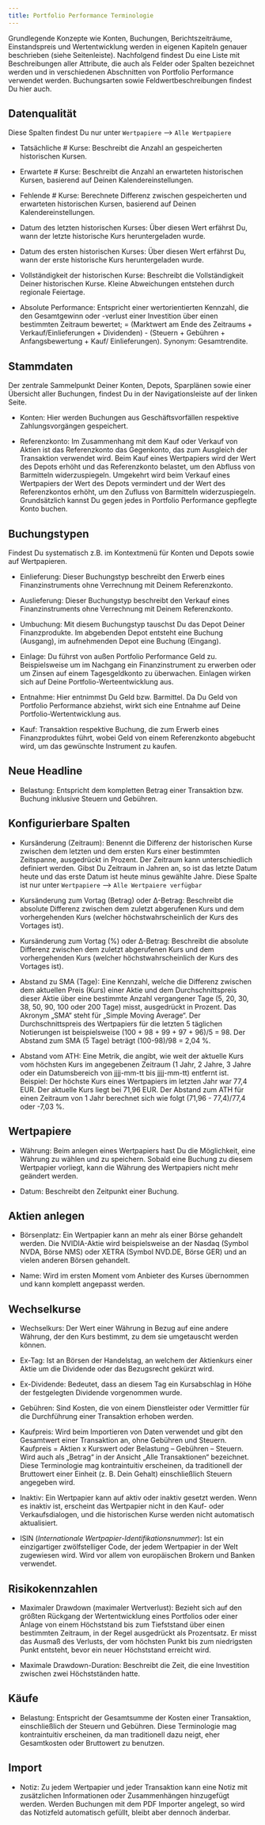 ```yaml
---
title: Portfolio Performance Terminologie
---
```


Grundlegende Konzepte wie Konten, Buchungen, Berichtszeiträume, Einstandspreis und Wertentwicklung werden in eigenen Kapiteln genauer beschrieben (siehe Seitenleiste). Nachfolgend findest Du eine Liste mit Beschreibungen aller Attribute, die auch als Felder oder Spalten bezeichnet werden und in verschiedenen Abschnitten von Portfolio Performance verwendet werden. Buchungsarten sowie Feldwertbeschreibungen findest Du hier auch.


## Datenqualität

Diese Spalten findest Du nur unter `Wertpapiere` --> `Alle Wertpapiere`

- Tatsächliche # Kurse: Beschreibt die  Anzahl an gespeicherten historischen Kursen.

- Erwartete # Kurse: Beschreibt die Anzahl an erwarteten historischen Kursen, basierend auf Deinen Kalendereinstellungen.

- Fehlende # Kurse: Berechnete Differenz zwischen gespeicherten und erwarteten historischen Kursen, basierend auf Deinen Kalendereinstellungen.

- Datum des letzten historischen Kurses: Über diesen Wert erfährst Du, wann der letzte historische Kurs heruntergeladen wurde.

- Datum des ersten historischen Kurses: Über diesen Wert erfährst Du, wann der erste historische Kurs heruntergeladen wurde.

- Vollständigkeit der historischen Kurse: Beschreibt die Vollständigkeit Deiner historischen Kurse. Kleine Abweichungen entstehen durch regionale Feiertage.

- Absolute Performance: Entspricht einer wertorientierten Kennzahl, die den Gesamtgewinn oder -verlust einer Investition über einen bestimmten Zeitraum bewertet; = (Marktwert am Ende des Zeitraums + Verkauf/Einlieferungen + Dividenden) - (Steuern + Gebühren + Anfangsbewertung + Kauf/ Einlieferungen). Synonym: Gesamtrendite.

## Stammdaten
Der zentrale Sammelpunkt Deiner Konten, Depots, Sparplänen sowie einer Übersicht aller Buchungen,
findest Du in der Navigationsleiste auf der linken Seite.

- Konten: Hier werden Buchungen aus Geschäftsvorfällen respektive Zahlungsvorgängen gespeichert.

- Referenzkonto: Im Zusammenhang mit dem Kauf oder Verkauf von Aktien ist das Referenzkonto das Gegenkonto, das zum Ausgleich der Transaktion verwendet wird. Beim Kauf eines Wertpapiers wird der Wert des Depots erhöht und das Referenzkonto belastet, um den Abfluss von Barmitteln widerzuspiegeln. Umgekehrt wird beim Verkauf eines Wertpapiers der Wert des Depots vermindert und der Wert des Referenzkontos erhöht, um den Zufluss von Barmitteln widerzuspiegeln. Grundsätzlich kannst Du gegen jedes in Portfolio Performance gepflegte Konto buchen.

## Buchungstypen

Findest Du systematisch z.B. im Kontextmenü für Konten und Depots sowie auf Wertpapieren. 

- Einlieferung: Dieser Buchungstyp beschreibt den Erwerb eines Finanzinstruments ohne Verrechnung mit Deinem Referenzkonto.

- Auslieferung: Dieser Buchungstyp beschreibt den Verkauf eines Finanzinstruments ohne Verrechnung mit Deinem Referenzkonto.

- Umbuchung: Mit diesem Buchungstyp tauschst Du das Depot Deiner Finanzprodukte. Im abgebenden Depot entsteht eine Buchung (Ausgang), im aufnehmenden Depot eine Buchung (Eingang).

- Einlage: Du führst von außen Portfolio Performance Geld zu. Beispielsweise um im Nachgang ein Finanzinstrument zu erwerben oder um Zinsen auf einem Tagesgeldkonto zu überwachen. Einlagen wirken sich auf Deine Portfolio-Werteentwicklung aus.

- Entnahme: Hier entnimmst Du Geld bzw. Barmittel. Da Du Geld von Portfolio Performance abziehst, wirkt sich eine Entnahme auf Deine Portfolio-Wertentwicklung aus.

- Kauf: Transaktion respektive Buchung, die zum Erwerb eines Finanzproduktes führt, wobei Geld von einem Referenzkonto abgebucht wird, um das gewünschte Instrument zu kaufen.

## Neue Headline

- Belastung: Entspricht dem kompletten Betrag einer Transaktion bzw. Buchung inklusive Steuern und Gebühren.

## Konfigurierbare Spalten

- Kursänderung (Zeitraum): Benennt die Differenz der historischen Kurse zwischen dem letzten und dem ersten Kurs einer bestimmten Zeitspanne, ausgedrückt in Prozent. Der Zeitraum kann unterschiedlich definiert werden. Gibst Du Zeitraum in Jahren an, so ist das letzte Datum heute und das erste Datum ist heute minus gewählte Jahre. Diese Spalte ist nur unter `Wertpapiere` --> `Alle Wertpaiere verfügbar`

- Kursänderung zum Vortag (Betrag) oder Δ-Betrag: Beschreibt die absolute Differenz zwischen dem zuletzt abgerufenen Kurs und dem vorhergehenden Kurs (welcher höchstwahrscheinlich der Kurs des Vortages ist).

- Kursänderung zum Vortag (%) oder Δ-Betrag: Beschreibt die absolute Differenz zwischen dem zuletzt abgerufenen Kurs und dem vorhergehenden Kurs (welcher höchstwahrscheinlich der Kurs des Vortages ist).

- Abstand zu SMA (Tage): Eine Kennzahl, welche die Differenz zwischen dem aktuellen Preis (Kurs) einer Aktie und dem Durchschnittspreis dieser Aktie über eine bestimmte Anzahl vergangener Tage (5, 20, 30, 38, 50, 90, 100 oder 200 Tage) misst, ausgedrückt in Prozent. Das Akronym „SMA“ steht für „Simple Moving Average“. Der Durchschnittspreis des Wertpapiers für die letzten 5 täglichen Notierungen ist beispielsweise (100 + 98 + 99 + 97 + 96)/5 = 98. Der Abstand zum SMA (5 Tage) beträgt (100-98)/98 = 2,04 %.

- Abstand vom ATH: Eine Metrik, die angibt, wie weit der aktuelle Kurs vom höchsten Kurs im angegebenen Zeitraum (1 Jahr, 2 Jahre, 3 Jahre oder ein Datumsbereich von jjjj-mm-tt bis jjjj-mm-tt) entfernt ist. Beispiel: Der höchste Kurs eines Wertpapiers im letzten Jahr war 77,4 EUR. Der aktuelle Kurs liegt bei 71,96 EUR. Der Abstand zum ATH für einen Zeitraum von 1 Jahr berechnet sich wie folgt (71,96 - 77,4)/77,4 oder -7,03 %.

## Wertpapiere

- Währung: Beim anlegen eines Wertpapiers hast Du die Möglichkeit, eine Währung zu wählen und zu speichern. Sobald eine Buchung zu diesem Wertpapier vorliegt, kann die Währung des Wertpapiers nicht mehr geändert werden.

- Datum: Beschreibt den Zeitpunkt einer Buchung.




## Aktien anlegen

- Börsenplatz: Ein Wertpapier kann an mehr als einer Börse gehandelt werden. Die NVIDIA-Aktie wird beispielsweise an der Nasdaq (Symbol NVDA, Börse NMS) oder XETRA (Symbol NVD.DE, Börse GER) und an vielen anderen Börsen gehandelt.

- Name: Wird im ersten Moment vom Anbieter des Kurses übernommen und kann komplett angepasst werden.

## Wechselkurse

- Wechselkurs: Der Wert einer Währung in Bezug auf eine andere Währung, der den Kurs bestimmt, zu dem sie umgetauscht werden können.

- Ex-Tag: Ist an Börsen der Handelstag, an welchem der Aktienkurs einer Aktie um die Dividende oder das Bezugsrecht gekürzt wird.

- Ex-Dividende: Bedeutet, dass an diesem Tag ein Kursabschlag in Höhe der festgelegten Dividende vorgenommen wurde.

- Gebühren: Sind Kosten, die von einem Dienstleister oder Vermittler für die Durchführung einer Transaktion erhoben werden.

- Kaufpreis: Wird beim Importieren von Daten verwendet und gibt den Gesamtwert einer Transaktion an, ohne Gebühren und Steuern. Kaufpreis = Aktien x Kurswert oder Belastung – Gebühren – Steuern. Wird auch als „Betrag“ in der Ansicht „Alle Transaktionen“ bezeichnet. Diese Terminologie mag kontraintuitiv erscheinen, da traditionell der Bruttowert einer Einheit (z. B. Dein Gehalt) einschließlich Steuern angegeben wird.

- Inaktiv: Ein Wertpapier kann auf aktiv oder inaktiv gesetzt werden. Wenn es inaktiv ist, erscheint das Wertpapier nicht in den Kauf- oder Verkaufsdialogen, und die historischen Kurse werden nicht automatisch aktualisiert.

- ISIN (*Internationale Wertpapier-Identifikationsnummer*): Ist ein einzigartiger zwölfstelliger Code, der jedem Wertpapier in der Welt zugewiesen wird. Wird vor allem von europäischen Brokern und Banken verwendet.

## Risikokennzahlen

- Maximaler Drawdown (maximaler Wertverlust): Bezieht sich auf den größten Rückgang der Wertentwicklung eines Portfolios oder einer Anlage von einem Höchststand bis zum Tiefststand über einen bestimmten Zeitraum, in der Regel ausgedrückt als Prozentsatz.  Er misst das Ausmaß des Verlusts, der vom höchsten Punkt bis zum niedrigsten Punkt entsteht, bevor ein neuer Höchststand erreicht wird.

- Maximale Drawdown-Duration: Beschreibt die Zeit, die eine Investition zwischen zwei Höchstständen hatte.


## Käufe

- Belastung: Entspricht der Gesamtsumme der Kosten einer Transaktion, einschließlich der Steuern und Gebühren. Diese Terminologie mag kontraintuitiv erscheinen, da man traditionell dazu neigt, eher Gesamtkosten oder Bruttowert zu benutzen.

## Import

- Notiz: Zu jedem Wertpapier und jeder Transaktion kann eine Notiz mit zusätzlichen Informationen oder Zusammenhängen hinzugefügt werden. Werden Buchungen mit dem PDF Importer angelegt, so wird das Notizfeld automatisch gefüllt, bleibt aber dennoch änderbar.